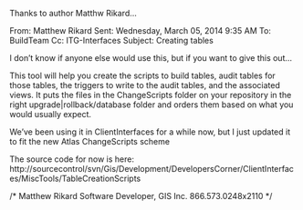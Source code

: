 Thanks to author Matthw Rikard...

From: Matthew Rikard 
Sent: Wednesday, March 05, 2014 9:35 AM
To: BuildTeam
Cc: ITG-Interfaces
Subject: Creating tables

I don’t know if anyone else would use this, but if you want to give this out…

This tool will help you create the scripts to build tables, audit tables for those tables, the triggers to write to the audit tables, and the associated views.
It puts the files in the ChangeScripts folder on your repository in the right upgrade|rollback/database folder and orders them based on what you would usually expect.

We’ve been using it in ClientInterfaces for a while now, but I just updated it to fit the new Atlas ChangeScripts scheme

The source code for now is here: http://sourcecontrol/svn/Gis/Development/DevelopersCorner/ClientInterfaces/MiscTools/TableCreationScripts



/*
Matthew Rikard
Software Developer, GIS Inc.
866.573.0248x2110
*/


